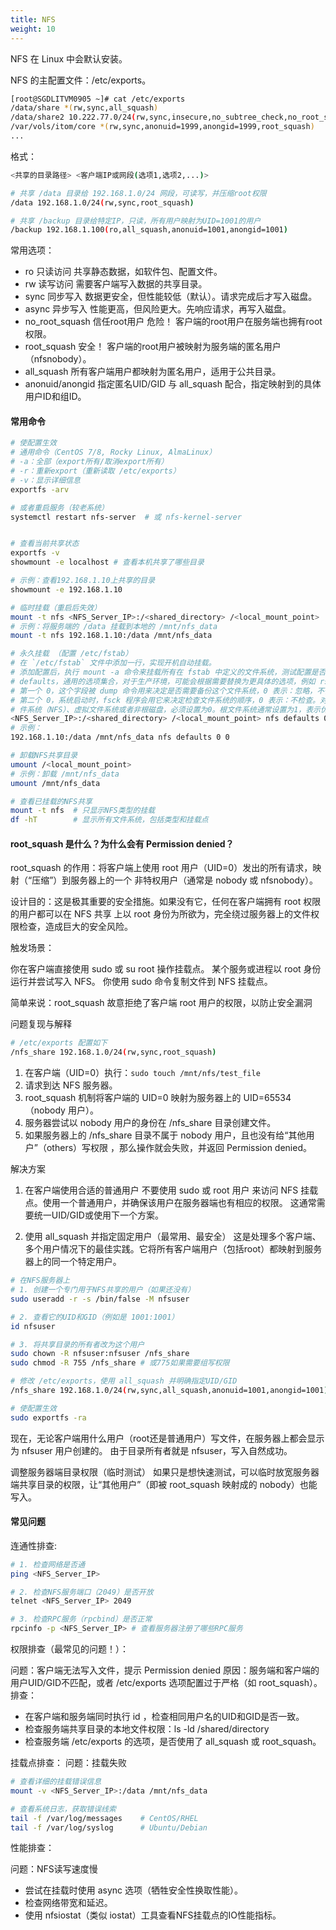 ```yaml
---
title: NFS
weight: 10
---
```


NFS 在 Linux 中会默认安装。

NFS 的主配置文件：/etc/exports。

```bash
[root@SGDLITVM0905 ~]# cat /etc/exports
/data/share *(rw,sync,all_squash)
/data/share2 10.222.77.0/24(rw,sync,insecure,no_subtree_check,no_root_squash)
/var/vols/itom/core *(rw,sync,anonuid=1999,anongid=1999,root_squash)
...
```

格式：

```bash
<共享的目录路径> <客户端IP或网段(选项1,选项2,...)>

# 共享 /data 目录给 192.168.1.0/24 网段，可读写，并压缩root权限
/data 192.168.1.0/24(rw,sync,root_squash)

# 共享 /backup 目录给特定IP，只读，所有用户映射为UID=1001的用户
/backup 192.168.1.100(ro,all_squash,anonuid=1001,anongid=1001)
```

常用选项：

- ro	只读访问	共享静态数据，如软件包、配置文件。
- rw	读写访问	需要客户端写入数据的共享目录。
- sync	同步写入	数据更安全，但性能较低（默认）。请求完成后才写入磁盘。
- async	异步写入	性能更高，但风险更大。先响应请求，再写入磁盘。
- no_root_squash	信任root用户	危险！ 客户端的root用户在服务端也拥有root权限。
- root_squash	安全！ 客户端的root用户被映射为服务端的匿名用户（nfsnobody）。
- all_squash	所有客户端用户都映射为匿名用户，适用于公共目录。
- anonuid/anongid	指定匿名UID/GID	与 all_squash 配合，指定映射到的具体用户ID和组ID。

#### 常用命令

```bash
# 使配置生效
# 通用命令（CentOS 7/8, Rocky Linux, AlmaLinux）
# -a：全部（export所有/取消export所有）
# -r：重新export（重新读取 /etc/exports）
# -v：显示详细信息
exportfs -arv

# 或者重启服务（较老系统）
systemctl restart nfs-server  # 或 nfs-kernel-server


# 查看当前共享状态
exportfs -v
showmount -e localhost # 查看本机共享了哪些目录

# 示例：查看192.168.1.10上共享的目录
showmount -e 192.168.1.10

# 临时挂载（重启后失效）
mount -t nfs <NFS_Server_IP>:/<shared_directory> /<local_mount_point>
# 示例：将服务端的 /data 挂载到本地的 /mnt/nfs_data
mount -t nfs 192.168.1.10:/data /mnt/nfs_data

# 永久挂载 （配置 /etc/fstab）
# 在 `/etc/fstab` 文件中添加一行，实现开机自动挂载。
# 添加配置后，执行 mount -a 命令来挂载所有在 fstab 中定义的文件系统，测试配置是否正确
# defaults，通用的选项集合，对于生产环境，可能会根据需要替换为更具体的选项，例如 rsize=8192,wsize=8192
# 第一个 0，这个字段被 dump 命令用来决定是否需要备份这个文件系统，0 表示：忽略，不备份
# 第二个 0，系统启动时，fsck 程序会用它来决定检查文件系统的顺序，0 表示：不检查。对于网络文
# 件系统（NFS）、虚拟文件系统或者非根磁盘，必须设置为0。根文件系统通常设置为1，表示优先检查。
<NFS_Server_IP>:/<shared_directory> /<local_mount_point> nfs defaults 0 0
# 示例：
192.168.1.10:/data /mnt/nfs_data nfs defaults 0 0

# 卸载NFS共享目录
umount /<local_mount_point>
# 示例：卸载 /mnt/nfs_data
umount /mnt/nfs_data

# 查看已挂载的NFS共享
mount -t nfs  # 只显示NFS类型的挂载
df -hT        # 显示所有文件系统，包括类型和挂载点
```
#### root_squash 是什么？为什么会有 Permission denied？

root_squash 的作用：将客户端上使用 root 用户（UID=0）发出的所有请求，映射（“压缩”）到服务器上的一个
非特权用户（通常是 nobody 或 nfsnobody）。

设计目的：这是极其重要的安全措施。如果没有它，任何在客户端拥有 root 权限的用户都可以在 NFS 共享
上以 root 身份为所欲为，完全绕过服务器上的文件权限检查，造成巨大的安全风险。

触发场景：

你在客户端直接使用 sudo 或 su root 操作挂载点。
某个服务或进程以 root 身份运行并尝试写入 NFS。
你使用 sudo 命令复制文件到 NFS 挂载点。

简单来说：root_squash 故意拒绝了客户端 root 用户的权限，以防止安全漏洞

问题复现与解释

```bash
# /etc/exports 配置如下
/nfs_share 192.168.1.0/24(rw,sync,root_squash)
```

1. 在客户端（UID=0）执行：`sudo touch /mnt/nfs/test_file`
2. 请求到达 NFS 服务器。
3. root_squash 机制将客户端的 UID=0 映射为服务器上的 UID=65534（nobody 用户）。
4. 服务器尝试以 nobody 用户的身份在 /nfs_share 目录创建文件。
5. 如果服务器上的 /nfs_share 目录不属于 nobody 用户，且也没有给“其他用户”（others）写权限
，那么操作就会失败，并返回 Permission denied。

解决方案

1. 在客户端使用合适的普通用户
不要使用 sudo 或 root 用户 来访问 NFS 挂载点。使用一个普通用户，并确保该用户在服务器端也有相应的权限。
这通常需要统一UID/GID或使用下一个方案。

2. 使用 all_squash 并指定固定用户（最常用、最安全）
这是处理多个客户端、多个用户情况下的最佳实践。它将所有客户端用户（包括root）都映射到服务器上的同一个特定用户。

```bash
# 在NFS服务器上
# 1. 创建一个专门用于NFS共享的用户（如果还没有）
sudo useradd -r -s /bin/false -M nfsuser

# 2. 查看它的UID和GID（例如是 1001:1001）
id nfsuser

# 3. 将共享目录的所有者改为这个用户
sudo chown -R nfsuser:nfsuser /nfs_share
sudo chmod -R 755 /nfs_share # 或775如果需要组写权限

# 修改 /etc/exports，使用 all_squash 并明确指定UID/GID
/nfs_share 192.168.1.0/24(rw,sync,all_squash,anonuid=1001,anongid=1001)

# 使配置生效
sudo exportfs -ra
```
现在，无论客户端用什么用户（root还是普通用户）写文件，在服务器上都会显示为 nfsuser 用户创建的。
由于目录所有者就是 nfsuser，写入自然成功。


调整服务器端目录权限（临时测试）
如果只是想快速测试，可以临时放宽服务器端共享目录的权限，让“其他用户”（即被 root_squash 映射成的 nobody）也能写入。

#### 常见问题

连通性排查:

```bash
# 1. 检查网络是否通
ping <NFS_Server_IP>

# 2. 检查NFS服务端口（2049）是否开放
telnet <NFS_Server_IP> 2049

# 3. 检查RPC服务（rpcbind）是否正常
rpcinfo -p <NFS_Server_IP> # 查看服务器注册了哪些RPC服务
```

权限排查（最常见的问题！）：

问题：客户端无法写入文件，提示 Permission denied
原因：服务端和客户端的用户UID/GID不匹配，或者 /etc/exports 选项配置过于严格（如 root_squash）。
排查：
  - 在客户端和服务端同时执行 id <username>，检查相同用户名的UID和GID是否一致。
  - 检查服务端共享目录的本地文件权限：ls -ld /shared/directory
  - 检查服务端 /etc/exports 的选项，是否使用了 all_squash 或 root_squash。


挂载点排查：
问题：挂载失败

```bash
# 查看详细的挂载错误信息
mount -v <NFS_Server_IP>:/data /mnt/nfs_data

# 查看系统日志，获取错误线索
tail -f /var/log/messages    # CentOS/RHEL
tail -f /var/log/syslog      # Ubuntu/Debian
```

性能排查：

问题：NFS读写速度慢
- 尝试在挂载时使用 async 选项（牺牲安全性换取性能）。
- 检查网络带宽和延迟。
- 使用 nfsiostat（类似 iostat）工具查看NFS挂载点的IO性能指标。
